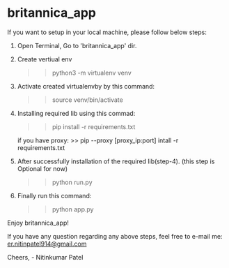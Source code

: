# britannica_app


If you want to setup in your local machine, please follow below steps:

1) Open Terminal, Go to 'britannica_app' dir.

2) Create vertiual env
    >> python3 -m virtualenv venv

3) Activate created virtualenvby by this command:
    >> source venv/bin/activate

4) Installing required lib using this commad:
    >> pip install -r requirements.txt

    if you have proxy:
        >> pip --proxy [proxy_ip:port] intall -r requirements.txt

5) After successfully installation of the required lib(step-4). (this step is Optional for now)
    >> python run.py

6) Finally run this command:
    >> python app.py

Enjoy britannica_app!

If you have any question regarding any above steps, feel free to e-mail me: er.nitinpatel914@gmail.com


Cheers,
    - Nitinkumar Patel
